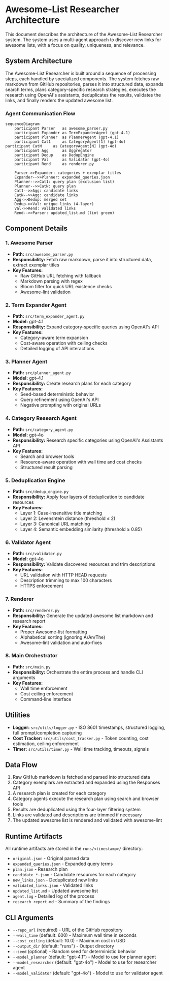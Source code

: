 # Awesome-List Researcher Architecture

This document describes the architecture of the Awesome-List Researcher system. The system uses a multi-agent approach to discover new links for awesome lists, with a focus on quality, uniqueness, and relevance.

## System Architecture

The Awesome-List Researcher is built around a sequence of processing steps, each handled by specialized components. The system fetches raw markdown from GitHub repositories, parses it into structured data, expands search terms, plans category-specific research strategies, executes the research using OpenAI's assistants, deduplicates the results, validates the links, and finally renders the updated awesome list.

### Agent Communication Flow

```mermaid
sequenceDiagram
    participant Parser   as awesome_parser.py
    participant Expander as TermExpanderAgent (gpt‑4.1)
    participant Planner  as PlannerAgent (gpt‑4.1)
    participant Cat1     as CategoryAgent[1] (gpt-4o)
participant CatN     as CategoryAgent[N] (gpt-4o)
    participant Agg      as Aggregator
    participant Dedup    as DedupEngine
    participant Val      as Validator (gpt-4o)
    participant Rend     as renderer.py

    Parser->>Expander: categories + exemplar titles
    Expander-->>Planner: expanded_queries.json
    Planner-->>Cat1: query plan (exclusion list)
    Planner-->>CatN: query plan
    Cat1-->>Agg: candidate links
    CatN-->>Agg: candidate links
    Agg->>Dedup: merged set
    Dedup->>Val: unique links (4‑layer)
    Val->>Rend: validated links
    Rend-->>Parser: updated_list.md (lint green)
```

## Component Details

### 1. Awesome Parser

- **Path:** `src/awesome_parser.py`
- **Responsibility:** Fetch raw markdown, parse it into structured data, extract exemplar titles
- **Key Features:**
  - Raw GitHub URL fetching with fallback
  - Markdown parsing with regex
  - Bloom filter for quick URL existence checks
  - Awesome-lint validation

### 2. Term Expander Agent

- **Path:** `src/term_expander_agent.py`
- **Model:** gpt-4.1
- **Responsibility:** Expand category-specific queries using OpenAI's API
- **Key Features:**
  - Category-aware term expansion
  - Cost-aware operation with ceiling checks
  - Detailed logging of API interactions

### 3. Planner Agent

- **Path:** `src/planner_agent.py`
- **Model:** gpt-4.1
- **Responsibility:** Create research plans for each category
- **Key Features:**
  - Seed-based deterministic behavior
  - Query refinement using OpenAI's API
  - Negative prompting with original URLs

### 4. Category Research Agent

- **Path:** `src/category_agent.py`
- **Model:** gpt-4o
- **Responsibility:** Research specific categories using OpenAI's Assistants API
- **Key Features:**
  - Search and browser tools
  - Resource-aware operation with wall time and cost checks
  - Structured result parsing

### 5. Deduplication Engine

- **Path:** `src/dedup_engine.py`
- **Responsibility:** Apply four layers of deduplication to candidate resources
- **Key Features:**
  - Layer 1: Case-insensitive title matching
  - Layer 2: Levenshtein distance (threshold ≤ 2)
  - Layer 3: Canonical URL matching
  - Layer 4: Semantic embedding similarity (threshold ≥ 0.85)

### 6. Validator Agent

- **Path:** `src/validator.py`
- **Model:** gpt-4o
- **Responsibility:** Validate discovered resources and trim descriptions
- **Key Features:**
  - URL validation with HTTP HEAD requests
  - Description trimming to max 100 characters
  - HTTPS enforcement

### 7. Renderer

- **Path:** `src/renderer.py`
- **Responsibility:** Generate the updated awesome list markdown and research report
- **Key Features:**
  - Proper Awesome-list formatting
  - Alphabetical sorting (ignoring A/An/The)
  - Awesome-lint validation and auto-fixes

### 8. Main Orchestrator

- **Path:** `src/main.py`
- **Responsibility:** Orchestrate the entire process and handle CLI arguments
- **Key Features:**
  - Wall time enforcement
  - Cost ceiling enforcement
  - Command-line interface

## Utilities

- **Logger:** `src/utils/logger.py` - ISO 8601 timestamps, structured logging, full prompt/completion capturing
- **Cost Tracker:** `src/utils/cost_tracker.py` - Token counting, cost estimation, ceiling enforcement
- **Timer:** `src/utils/timer.py` - Wall time tracking, timeouts, signals

## Data Flow

1. Raw GitHub markdown is fetched and parsed into structured data
2. Category exemplars are extracted and expanded using the Responses API
3. A research plan is created for each category
4. Category agents execute the research plan using search and browser tools
5. Results are deduplicated using the four-layer filtering system
6. Links are validated and descriptions are trimmed if necessary
7. The updated awesome list is rendered and validated with awesome-lint

## Runtime Artifacts

All runtime artifacts are stored in the `runs/<timestamp>/` directory:

- `original.json` - Original parsed data
- `expanded_queries.json` - Expanded query terms
- `plan.json` - Research plan
- `candidate_*.json` - Candidate resources for each category
- `new_links.json` - Deduplicated new links
- `validated_links.json` - Validated links
- `updated_list.md` - Updated awesome list
- `agent.log` - Detailed log of the process
- `research_report.md` - Summary of the findings

## CLI Arguments

- `--repo_url` (required) - URL of the GitHub repository
- `--wall_time` (default: 600) - Maximum wall time in seconds
- `--cost_ceiling` (default: 10.0) - Maximum cost in USD
- `--output_dir` (default: "runs") - Output directory
- `--seed` (optional) - Random seed for deterministic behavior
- `--model_planner` (default: "gpt-4.1") - Model to use for planner agent
- `--model_researcher` (default: "gpt-4o") - Model to use for researcher agent
- `--model_validator` (default: "gpt-4o") - Model to use for validator agent

